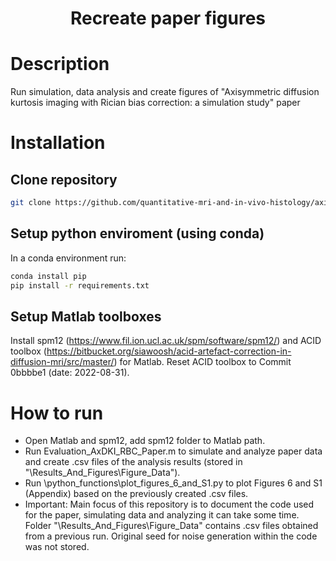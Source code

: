 <div align="center">

# Recreate paper figures

</div>

# Description
Run simulation, data analysis and create figures of "Axisymmetric diffusion kurtosis imaging with Rician bias correction: a simulation study" paper 
# Installation
## Clone repository
```bash
git clone https://github.com/quantitative-mri-and-in-vivo-histology/axisymmetric_dki_with_rician_bias_correction_simulation_study
```
## Setup python enviroment (using conda)
In a conda environment run:
```bash
conda install pip
pip install -r requirements.txt
```
## Setup Matlab toolboxes
Install spm12 (https://www.fil.ion.ucl.ac.uk/spm/software/spm12/) and ACID toolbox (https://bitbucket.org/siawoosh/acid-artefact-correction-in-diffusion-mri/src/master/) for Matlab. Reset ACID toolbox to Commit 0bbbbe1 (date: 2022-08-31).

# How to run
- Open Matlab and spm12, add spm12 folder to Matlab path. 
- Run Evaluation_AxDKI_RBC_Paper.m to simulate and analyze paper data and create .csv files of the analysis results (stored in "\Results_And_Figures\Figure_Data").
- Run \python_functions\plot_figures_6_and_S1.py to plot Figures 6 and S1 (Appendix) based on the previously created .csv files.
- Important: Main focus of this repository is to document the code used for the paper, simulating data and analyzing it can take some time. Folder "\Results_And_Figures\Figure_Data" contains .csv files obtained from a previous run. 
Original seed for noise generation within the code was not stored.

